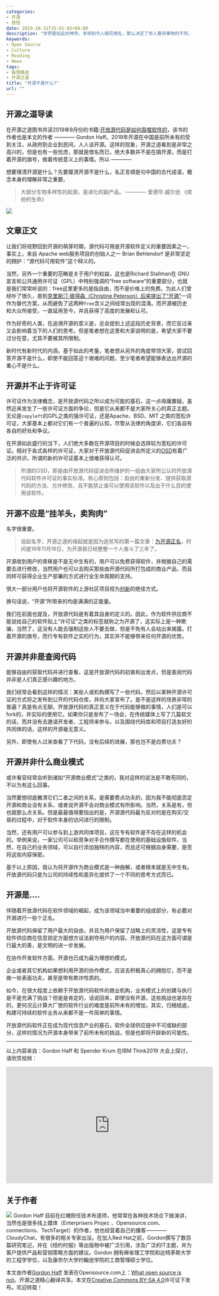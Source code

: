 ```yaml
---
categories:
- 开源
- 感悟
date: 2019-10-31T15:01:02+08:00
description: "世界是如此的神奇，多样到令人眼花缭乱，那么决定了世人看待事物的不同，不同的角度、不同的出发点、不同的目标、不同的时空，那么在回答一个抽象的符号，是什么不是什么的时候该如何作答?是不是只有那些无尽的量化指标才是拯救这一切的良方？"
keywords:
- Open Source
- Culture
- Reading
- News
tags:
- 每周精选
- 开源之道
title: "开源不是什么?"
url: ""
---
```


## 开源之道导读

在开源之道图书共读2019年9月份的书籍:[开放源代码是如何吞噬软件的](posts/paper_or_book_reading/book_review_of_hosas/)，该书的作者也是本文的作者 ———— Gordon Haff。2019年开源在中国是前所未有的受到关注，从政府到企业到民间，人人谈开源。这样的现象，开源之道看到是非常之高兴的，但是也有一些忧虑，那就是借名而已，绝大多数并不是在搞开源，而是打着开源的旗号，做着传统意义上的事情。所以 ————

想要理清开源是什么？先要厘清开源不是什么，名正言顺是句中国的古代成语，概念本身的理解非常之重要。

> 大部分生物多样性的起源，是进化的副产品。   ———— 爱德华.威尔逊 《缤纷的生命》

![](https://opensource.com/sites/default/files/styles/image-full-size/public/lead-images/OPENHERE_green.png?itok=4kTXtbNP)

## 文章正文

让我们将视野回到开源的萌芽时期，源代码可用是开源软件定义的重要因素之一，事实上，来自 Apache web服务项目的创始人之一 Brian Behlendorf 是非常坚定的拥护：“源代码可用软件”这个释义的。

当然，另外一个重要的范畴是关于用户的权益，这也是Richard Stallman在 GNU宣言和公共通用许可证（GPL）中特别强调的“free software”的重要部分，也就是我们常常听说的：free这里更多的是指自由，而不是价格上的免费。为此人们曾经吵了很久，直到[克里斯汀·彼得森（Christine Peterson）后来提出了“开源”](https://opensource.com/article/18/2/coining-term-open-source-software)一词作为替代方案，从而避免了这两种`free`含义之间经常出现的混淆。而开源被历史和大众所接受，一直延用至今，并且获得了高度的发展和认可。

作为好奇的人类，在追溯开源的意义是，总会提到上述这段历史背景，而它反过来又会影响着当下的人们的思考。但是笔者想在这里和大家说明的是，希望大家不要过分在意，尤其不要被其所限制。

新时代有新时代的内涵，基于如此的考量，笔者想从另外的角度带领大家，尝试回答开源不是什么，即使不能回答这个艰难的问题，至少笔者希望能够表达出开源的重心不是什么。

## 开源并不止于许可证

许可证作为法律概念，是开放源代码之所以成为可能的基石，这一点毋庸置疑。虽然近来发生了一些许可证方面的争论，但是它从来都不是大家所关心的真正主题。无论是`copyleft`的GPL之类的强许可证，还是Apache、BSD、MIT 之类的宽松许可证，大家基本上都对它们有一个普遍的认知，尽管从法律的角度讲，它们各自有各自的好处和争议。

在开源如此盛行的当下，人们绝大多数在开源项目的时候会选择较为宽松的许可证。相对于各式各样的许可证，大家对于开放源代码促进会所定义的[OSD](https://opensource.org/osd)有着广泛的共识，所谓的新的许可证基本上很难获得认可。

> 所谓的OSD，即是由开放源代码促进会所维护的一组由大家所公认的开放源代码软件许可证的事实标准。核心原则包括：自由的重新分发、提供获取源代码的方法、允许修改、且不能禁止谁可以使用该软件以及出于什么目的使用该软件。

## 开源不应是“挂羊头，卖狗肉”

名字很重要。

> 说起名字，开源之道的缘起就是因为适兕写的第一篇文章：[为开源正名](posts/naming_opensource_and_marketing/)，时间是16年11月16日，为开源我已经整整一个人奋斗了三年了。

开源收到用户的青睐是不是无中生有的，用户可以免费获得软件，并根据自己的需要去进行修改，当然用户也可以去购买那些由开源代码所打包成的商业产品，而且同样可获得企业生产部署的方式进行全生命周期的支持。

很大一部分用户也将开源软件的上游社区项目视为[创新](posts/event_analysis/redhat_enterprise_open_source_survey/)的绝佳方式。

换句话说，“开源”所带来的均是满满的正能量。

我们在前面也提及，开放源代码是有着其自身的定义的。因此，作为软件供应商不能说给自己的软件贴上“许可证”之类的标签就称之为开源了，这实际上是一种欺骗，当然了，这没有人能去强制这些人不要去做，但是不免有人会站出来揭露。打着开源的旗号，而行专有软件之实的行为，其实并不能够带来任何开源的优势。

## 开源并非是查阅代码

能够自由的获取代码并进行查看，这是开放源代码的初衷和出发点，但是查阅代码并非是人们真正感兴趣的地方。

我们经常会看到这样的情况：某些人或机构撰写了一些代码，然后以某种开源许可证的方式将之发布到公开的代码仓库，并向大家宣布了。是不是这样的场景非常的普遍？真是有点无聊。开放源代码的真正意义在于代码能够做的事情，人们是可以fork的，并实际的使用它。如果你只是发布了一场会，在传统媒体上写了几篇软文的话，而并没有去邀请开发者、工程师来参与，以及围绕代码库和项目打造友好的共同体的话，这样的开源毫无意义。

另外，即使有人过来查看了下代码，没有后续的进展，那也岂不是白费功夫？

## 开源并非什么商业模式

或许看官经常会听到诸如“开源商业模式”之类的，我对这样的说法是不敢苟同的，不以为有这么回事。

当然要想彻底撇清它们二者之间的关系，是需要费点功夫的，因为我不能彻底否定开源和商业没有关系，或者说开源不会对商业模式有所影响。当然，关系是有，但也就那么点关系。但是最最值得要指出的是，开源源代码最为反对的是在购买/交易的过程中，对于软件本身的访问进行的限制。

当然，还有用户可以参与到上游共同体项目，这在专有软件是不存在这样的机会的。举例来说，一家公司可以和竞争对手合作撰写都在使用的基础设施软件，当然，在自己的业务领域，可以自行添加独特的内容，而且还可根据自身需要，是否将这些内容保密。

基于以上原因，我认为将开源作为商业模式是一种曲解，或者根本就是无中生有。开放源代码只是为公司的持续性和差异化提供了一个不同的思考方式而已。

## 开源是....

伴随着开放源代码在软件领域的崛起，成为该领域当中重要的组成部分，有必要对开源进行一些个正名。

开放源代码保留了用户最大的自由，并且为用户保留了战略上的灵活性，这是专有软件供应商在信息锁定方面想方设法剥夺用户的内容。开放源代码在这方面可谓是行最大的善，是文明的进一步发展。

在协作开发软件方面，开源也已成为最为理想的模式。

企业或者其它机构如果想利用开源的协作模式，应该去积极真心的拥抱它，而不是做一些表面功夫，甚至是带有欺诈性质的。

如今，在很大程度上依赖于开放源代码软件的商业机构，业务模式上的创建与执行是不是充满了挑战？但是是肯定的，话说回来，即使没有开源，这些挑战也是存在的，更何况云计算大厂使的软件行业的难度是前所未有的增加，其实，归根结底，构建可持续的软件业务从来都不是一件简单的事情。

开放源代码软件正在成为现代信息产业的基石，软件全球供应链中不可或缺的部分，这样的情况为开源本身带来了前所未有的挑战，但是也即将开辟新的可能性。

----

以上内容来自：Gordon Haff 和 Spender Krum 在IBM Think2019 大会上探讨，请欣赏视频：

<p>
<iframe width="560" height="315" src="https://www.youtube.com/embed/gdd4LOHhe1A" frameborder="0" allow="accelerometer; autoplay; encrypted-media; gyroscope; picture-in-picture" allowfullscreen></iframe>
</p>

## 关于作者
![](https://opensource.com/sites/default/files/styles/profile_pictures/public/pictures/gordon300dpi-1.jpg?itok=oLxiMrKc) Gordon Haff 目前在红帽担任技术布道师，他常常在各种技术场合下做演讲，当然也是很多线上媒体（Enterprisers Projec 、Opensource.com、 connections、TechTarget）的作者，他也经营着自己的播客———— CloudyChat，有很多的相关专家出没。在加入Red Hat之前，Gordon撰写了数百篇研究笔记，并在《纽约时报》等出版物中被广泛引用，涉及广泛的IT主题，并为客户提供产品和营销策略方面的建议。Gordon 拥有麻省理工学院和达特茅斯大学的工程学学位，以及康奈尔大学约翰逊学院的工商管理硕士学位。

本文由作者[Gordon Haff](https://opensource.com/users/ghaff)  发表在Opensource.com上：[What open source is not](https://opensource.com/article/19/8/what-open-source-not)。开源之道精心翻译共享。本文在[Creative Commons BY-SA 4.0](http://creativecommons.org/licenses/by-sa/4.0/)许可证下发布。欢迎转载！
